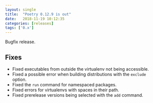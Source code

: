 ```yaml
---
layout: single
title:  "Poetry 0.12.9 is out"
date:   2018-11-19 10:12:35
categories: [releases]
tags: ['0.x']
---
```


Bugfix release.


## Fixes

- Fixed executables from outside the virtualenv not being accessible.
- Fixed a possible error when building distributions with the `exclude` option.
- Fixed the `run` command for namespaced packages.
- Fixed errors for virtualenvs with spaces in their path.
- Fixed prerelease versions being selected with the `add` command.
